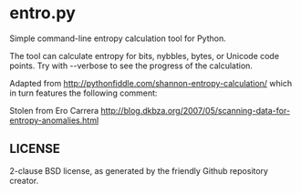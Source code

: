 entro.py
========

Simple command-line entropy calculation tool for Python.

The tool can calculate entropy for bits, nybbles, bytes, or
Unicode code points.  Try with --verbose to see the progress
of the calculation.

Adapted from http://pythonfiddle.com/shannon-entropy-calculation/
which in turn features the following comment:

Stolen from Ero Carrera
http://blog.dkbza.org/2007/05/scanning-data-for-entropy-anomalies.html


LICENSE
-------

2-clause BSD license, as generated by the friendly Github repository creator.
